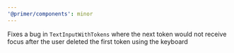 ```yaml
---
'@primer/components': minor
---
```


Fixes a bug in `TextInputWithTokens` where the next token would not receive focus after the user deleted the first token using the keyboard
